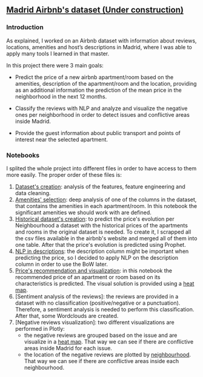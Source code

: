 ## [Madrid Airbnb's dataset (Under construction)](../master/Airbnb)

### Introduction
As explained, I worked on an Airbnb dataset with information about reviews, locations, amenities and host’s descriptions in Madrid, where I was able to apply many tools I learned in that master.

In this project there were 3 main goals:

- Predict the price of a new airbnb apartment/room based on the amenities, description of the apartment/room and the location, providing as an additional information the prediction of the mean price in the neighborhood in the next 12 months.

- Classify the reviews with NLP and analyze and visualize the negative ones per neighborhood in order to detect issues and conflictive areas inside Madrid.

- Provide the guest information about public transport and points of interest near the selected apartment.

### Notebooks
I splited the whole project into different files in order to have access to them more easily.
The proper order of these files is:

1) [Dataset's creation](https://github.com/aitana91/Aitana_Portfolio/blob/master/Airbnb/dataset_creation.ipynb): analysis of the features, feature engineering and data cleaning.
2) [Amenities' selection](https://github.com/aitana91/Aitana_Portfolio/blob/master/Airbnb/amenities_selection.ipynb): deep analysis of one of the columns in the dataset, that contains the amenities in each apartment/room. In this notebook the significant amenities we should work with are defined.
3) [Historical dataset's creation](https://github.com/aitana91/Aitana_Portfolio/blob/master/Airbnb/historical_data.ipynb): to predict the price's evolution per Neighbourhood a dataset with the historical prices of the apartments and rooms in the original dataset is needed. To create it, I scrapped all the csv files available in the airbnb's website and  merged all of them into one table.
After that the price's evolution is predicted using Prophet.
4) [NLP in descriptions](https://github.com/aitana91/Aitana_Portfolio/blob/master/Airbnb/nlp_descriptions.ipynb): the description column might be important when predicting the price, so I decided to apply NLP on the description column in order to use the BoW later.
5) [Price's recommendation and visualization](https://github.com/aitana91/Aitana_Portfolio/blob/master/Airbnb/price_recom.ipynb): in this notebook the recommended price of an apartment or room based on its characteristics is predicted. The visual solution is provided using a [heat map](https://github.com/aitana91/Aitana_Portfolio/blob/master/Airbnb/images/heat_map.PNG).
6) [Sentiment analysis of the reviews]: the reviews are provided in a dataset with no classification (positive/negative or a punctuation). Therefore, a sentiment analysis is needed to perform this classification. After that, some Wordclouds are created.
7) [Negative reviews visualization]: two different visualizations are performed in Plotly:
    - the negative reviews are grouped based on the issue and are visualize in a [heat map](https://github.com/aitana91/Aitana_Portfolio/blob/master/Airbnb/images/neg-topics.png). That way we can see if there are conflictive areas inside Madrid for each issue.
    - the location of the negative reviews are plotted by [neighbourhood](https://github.com/aitana91/Aitana_Portfolio/blob/master/Airbnb/images/neg-neig.png). That way we can see if there are conflictive areas inside each neighbourhood.



